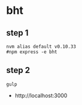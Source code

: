 bht
===

## step 1

```
nvm alias default v0.10.33
#npm express -e bht
```

## step 2

```
gulp
```

* http://localhost:3000
